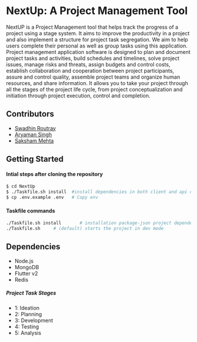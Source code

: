# NextUp: A Project Management Tool

<p>
NextUP is a Project Management tool that helps track the progress of a project using a stage
system. It aims to improve the productivity in a project and also implement a structure for
project task segregation. We aim to help users complete their personal as well as group tasks
using this application. Project management application software is designed to plan and
document project tasks and activities, build schedules and timelines, solve project issues,
manage risks and threats, assign budgets and control costs, establish collaboration and
cooperation between project participants, assure and control quality, assemble project teams
and organize human resources, and share information. It allows you to take your project
through all the stages of the project life cycle, from project conceptualization and initiation
through project execution, control and completion.
</p>

## Contributors

-   [Swadhin Routray](https://github.com/swadhinroutray)
-   [Aryaman Singh](https://github.com/aaryaa07)
-   [Saksham Mehta](https://github.com/saksham0403)

## Getting Started

#### Intial steps after cloning the repository

```sh
$ cd NextUp
$ ./Taskfile.sh install  #install dependencies in both client and api directories
$ cp .env.example .env   # Copy env
```

#### Taskfile commands

```sh
./Taskfile.sh install       # installation package-json project dependencies
./Taskfile.sh     # (default) starts the project in dev mode
```

## Dependencies

-   Node.js
-   MongoDB
-   Flutter v2
-   Redis

##### Project Task Stages

-   1: Ideation
-   2: Planning
-   3: Development
-   4: Testing
-   5: Analysis
